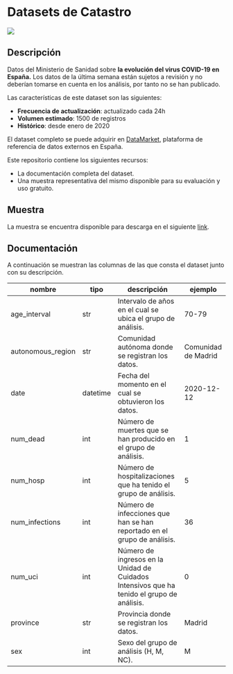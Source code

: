 # Datasets de Catastro

<a href="https://datamarket.es">
  <img src="https://datamarket.es/media/banners/covid-19-banner.png">
</a>

## Descripción

Datos del Ministerio de Sanidad sobre __la evolución del virus COVID-19 en España.__ Los datos de la última semana están sujetos a revisión y no deberían tomarse en cuenta en los análisis, por tanto no se han publicado.

Las características de este dataset son las siguientes:

* __Frecuencia de actualización__: actualizado cada 24h
* __Volumen estimado__: 1500 de registros
* __Histórico__: desde enero de 2020

El dataset completo se puede adquirir en [DataMarket](https://datamarket.es/#covid-19-dataset), plataforma de referencia de datos externos en España. 

Este repositorio contiene los siguientes recursos:

* La documentación completa del dataset.
* Una muestra representativa del mismo disponible para su evaluación y uso gratuito.

## Muestra

La muestra se encuentra disponible para descarga en el siguiente [link](https://github.com/Data-Market/covid-19/blob/main/covid-19-sample.csv).

## Documentación

A continuación se muestran las columnas de las que consta el dataset junto con su descripción.

| nombre | tipo | descripción | ejemplo |
|--------|------|-------------|---------|
| age_interval | str | Intervalo de años en el cual se ubica el grupo de análisis. | 70-79 |
| autonomous_region | str | Comunidad autónoma donde se registran los datos. | Comunidad de Madrid |
| date | datetime | Fecha del momento en el cual se obtuvieron los datos. | 2020-12-12 |
| num_dead | int | Número de muertes que se han producido en el grupo de análisis. | 1 |
| num_hosp | int | Número de hospitalizaciones que ha tenido el grupo de análisis. | 5 |
| num_infections | int | Número de infecciones que han se han reportado en el grupo de análisis. | 36 |
| num_uci | int | Número de ingresos en la Unidad de Cuidados Intensivos que ha tenido el grupo de análisis. | 0 |
| province | str | Provincia donde se registran los datos. | Madrid |
| sex | int | Sexo del grupo de análisis (H, M, NC). | M |
